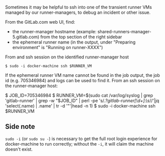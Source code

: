 Sometimes it may be helpful to ssh into one of the transient runner VMs managed by our runner-managers, to debug an incident or other issue.  

From the GitLab.com web UI, find:
* the runner-manager hostname (example: shared-runners-manager-5.gitlab.com) from the top section of the right sidebar
* the ephemeral runner name (in the output, under "Preparing environment" is "Running on runner-XXXX")

From and ssh session on the identified runner-manager host
```
$ sudo -i docker-machine ssh $RUNNER_VM
```

If the ephemeral runner VM name cannot be found in the job output, the job id (e.g. 705346984) and logs can be used to find it.  From an ssh session on the runner-manager host:

$ JOB_ID=705346984
$ RUNNER_VM=$(sudo cat /var/log/syslog | grep 'gitlab-runner' | grep -w "$JOB_ID" | perl -pe 's/.*?gitlab-runner\[\d+\]:\s*//'|jq 'select(.name) | .name' | tr -d '"'|head -n 1)
$ sudo -i docker-machine ssh $RUNNER_VM

## Side note 
`sudo -i` (or `sudo su -`) is necessary to get the full root login experience for docker-machine to run correctly; without the `-i`, it will claim the machine doesn't exist.
